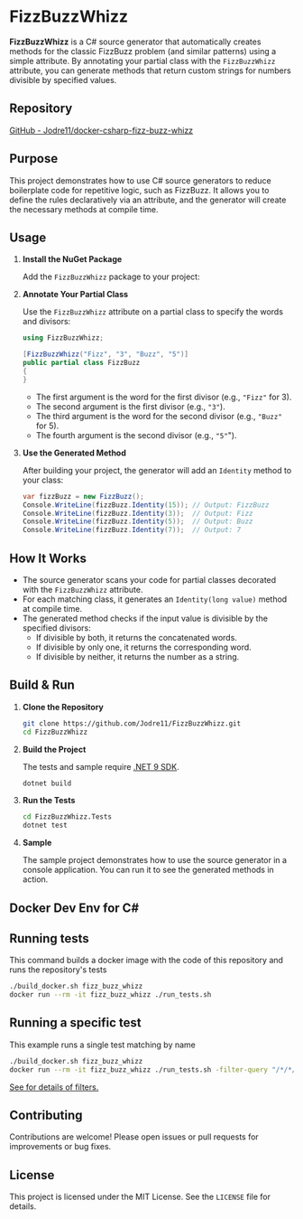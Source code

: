 # FizzBuzzWhizz

**FizzBuzzWhizz** is a C# source generator that automatically creates methods for the classic FizzBuzz problem (and similar patterns) using a simple attribute. By annotating your partial class with the `FizzBuzzWhizz` attribute, you can generate methods that return custom strings for numbers divisible by specified values.

## Repository

[GitHub - Jodre11/docker-csharp-fizz-buzz-whizz](https://github.com/Jodre11/docker-csharp-fizz-buzz-whizz)

## Purpose

This project demonstrates how to use C# source generators to reduce boilerplate code for repetitive logic, such as FizzBuzz. It allows you to define the rules declaratively via an attribute, and the generator will create the necessary methods at compile time.

## Usage

1. **Install the NuGet Package**

   Add the `FizzBuzzWhizz` package to your project:

2. **Annotate Your Partial Class**

   Use the `FizzBuzzWhizz` attribute on a partial class to specify the words and divisors:

   ```csharp
   using FizzBuzzWhizz;

   [FizzBuzzWhizz("Fizz", "3", "Buzz", "5")]
   public partial class FizzBuzz
   {
   }
   ```

    - The first argument is the word for the first divisor (e.g., `"Fizz"` for 3).
    - The second argument is the first divisor (e.g., `"3"`).
    - The third argument is the word for the second divisor (e.g., `"Buzz"` for 5).
    - The fourth argument is the second divisor (e.g., `"5"`").

3. **Use the Generated Method**

   After building your project, the generator will add an `Identity` method to your class:

   ```csharp
   var fizzBuzz = new FizzBuzz();
   Console.WriteLine(fizzBuzz.Identity(15)); // Output: FizzBuzz
   Console.WriteLine(fizzBuzz.Identity(3));  // Output: Fizz
   Console.WriteLine(fizzBuzz.Identity(5));  // Output: Buzz
   Console.WriteLine(fizzBuzz.Identity(7));  // Output: 7
   ```

## How It Works

- The source generator scans your code for partial classes decorated with the `FizzBuzzWhizz` attribute.
- For each matching class, it generates an `Identity(long value)` method at compile time.
- The generated method checks if the input value is divisible by the specified divisors:
    - If divisible by both, it returns the concatenated words.
    - If divisible by only one, it returns the corresponding word.
    - If divisible by neither, it returns the number as a string.

## Build & Run

1. **Clone the Repository**

   ```sh
   git clone https://github.com/Jodre11/FizzBuzzWhizz.git
   cd FizzBuzzWhizz
   ```
2. **Build the Project**

   The tests and sample require [.NET 9 SDK](https://dotnet.microsoft.com/en-us/download/dotnet/9.0).

   ```sh
   dotnet build
   ```
3. **Run the Tests**

   ```sh
   cd FizzBuzzWhizz.Tests
   dotnet test
   ```
4. **Sample**

   The sample project demonstrates how to use the source generator in a console application.
   You can run it to see the generated methods in action.

## Docker Dev Env for C#

## Running tests

This command builds a docker image with the code of this repository and runs the repository's tests

```sh
./build_docker.sh fizz_buzz_whizz
docker run --rm -it fizz_buzz_whizz ./run_tests.sh
```

## Running a specific test

This example runs a single test matching by name

```sh
./build_docker.sh fizz_buzz_whizz
docker run --rm -it fizz_buzz_whizz ./run_tests.sh -filter-query "/*/*/FizzBuzzWhizzShould/GenerateFizzBuzz"
```

[See for details of filters.](https://xunit.net/docs/query-filter-language)

## Contributing

Contributions are welcome! Please open issues or pull requests for improvements or bug fixes.

## License

This project is licensed under the MIT License. See the `LICENSE` file for details.
